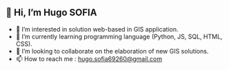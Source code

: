 ## 👋 Hi, I’m Hugo SOFIA
- 👀 I’m interested in solution web-based in GIS application.
- 🌱 I’m currently learning programming language (Python, JS, SQL, HTML, CSS).
- 💞️ I’m looking to collaborate on the elaboration of new GIS solutions.
- 📫 How to reach me : hugo.sofia69260@gmail.com

<!---
HugoSOF/HugoSOF is a ✨ special ✨ repository because its `README.md` (this file) appears on your GitHub profile.
You can click the Preview link to take a look at your changes.
--->
